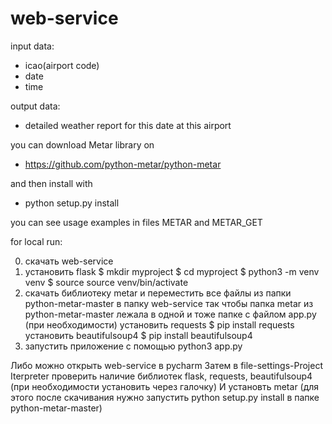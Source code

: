# web-service

input data:
- icao(airport code)
- date
- time

output data:
- detailed weather report for this date at this airport 


you can download Metar library on 
- https://github.com/python-metar/python-metar

and then install with 
- python setup.py install

you can see usage examples in files
METAR and METAR_GET

for local run:

0. скачать web-service
1. установить flask 
$ mkdir myproject
$ cd myproject
$ python3 -m venv venv
$ source source venv/bin/activate
2. скачать библиотеку metar и переместить все файлы из папки python-metar-master в папку web-service так чтобы папка metar из python-metar-master лежала в одной и тоже папке с файлом app.py
(при необходимости)
установить requests
$ pip install requests
установить beautifulsoup4
$ pip install beautifulsoup4
3. запустить приложение с помощью python3 app.py

Либо можно открыть web-service в pycharm
Затем в file-settings-Project Iterpreter проверить наличие библиотек flask, requests, beautifulsoup4 (при необходимости установить через галочку)
И установть metar (для этого после скачивания нужно запустить python setup.py install в папке python-metar-master)
